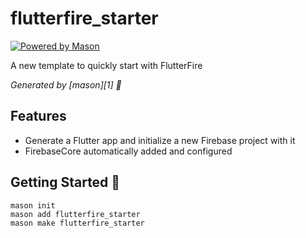 # flutterfire_starter

[![Powered by Mason](https://img.shields.io/endpoint?url=https%3A%2F%2Ftinyurl.com%2Fmason-badge)](https://github.com/felangel/mason)

A new template to quickly start with FlutterFire

_Generated by [mason][1] 🧱_

## Features

- Generate a Flutter app and initialize a new Firebase project with it
- FirebaseCore automatically added and configured

## Getting Started 🚀

```
mason init
mason add flutterfire_starter
mason make flutterfire_starter
```
